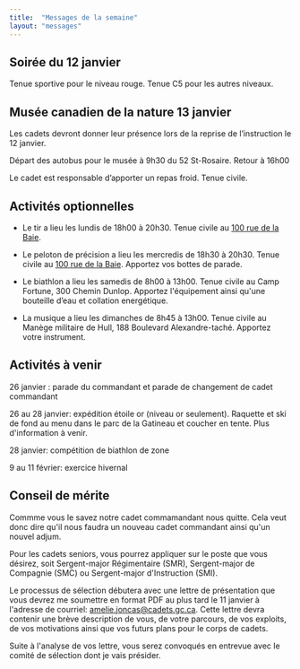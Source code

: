 ```yaml
---
title:  "Messages de la semaine"
layout: "messages"
---
```


## Soirée du 12 janvier

Tenue sportive pour le niveau rouge. Tenue C5 pour les autres niveaux. 

## Musée canadien de la nature 13 janvier

Les cadets devront donner leur présence lors de la reprise de l’instruction le 12 janvier. 

Départ des autobus pour le musée à 9h30 du 52 St-Rosaire. Retour à 16h00

Le cadet est responsable d’apporter un repas froid. Tenue civile.

## Activités optionnelles

- Le tir a lieu les lundis de 18h00 à 20h30. Tenue civile au [100 rue de la Baie](/information/comment-nous-rejoindre/).

- Le peloton de précision a lieu les mercredis de 18h30 à 20h30. Tenue civile au [100 rue de la Baie](/information/comment-nous-rejoindre/). Apportez vos bottes de parade. 

- Le biathlon a lieu les samedis de 8h00 à 13h00. Tenue civile au Camp Fortune, 300 Chemin Dunlop. Apportez l'équipement ainsi qu'une bouteille d’eau et collation energétique.

- La musique a lieu les dimanches de 8h45 à 13h00. Tenue civile au Manège militaire de Hull, 188 Boulevard Alexandre-taché. Apportez votre instrument. 

## Activités à venir

26 janvier : parade du commandant et parade de changement de cadet commandant

26 au 28 janvier: expédition étoile or (niveau or seulement). Raquette et ski de fond au menu dans le parc de la Gatineau et coucher en tente. Plus d'information à venir.

28 janvier: compétition de biathlon de zone

9 au 11 février: exercice hivernal

## Conseil de mérite

Commme vous le savez notre cadet commamandant nous quitte. Cela veut donc dire qu'il nous faudra un nouveau cadet commandant ainsi qu'un nouvel adjum.

Pour les cadets seniors, vous pourrez appliquer sur le poste que vous désirez, soit Sergent-major Régimentaire (SMR), Sergent-major de Compagnie (SMC) ou Sergent-major d'Instruction (SMI).

Le processus de sélection débutera avec une lettre de présentation que vous devrez me soumettre en format PDF au plus tard le 11 janvier à l'adresse de courriel: amelie.joncas@cadets.gc.ca. Cette lettre devra contenir une brève description de vous, de votre parcours, de vos exploits, de vos motivations ainsi que vos futurs plans pour le corps de cadets.

Suite à l'analyse de vos lettre, vous serez convoqués en entrevue avec le comité de sélection dont je vais présider.
